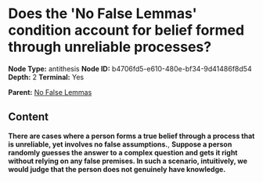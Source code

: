 # Does the 'No False Lemmas' condition account for belief formed through unreliable processes?

**Node Type:** antithesis
**Node ID:** b4706fd5-e610-480e-bf34-9d41486f8d54
**Depth:** 2
**Terminal:** Yes

**Parent:** [No False Lemmas](no-false-lemmas.md)

## Content

**There are cases where a person forms a true belief through a process that is unreliable, yet involves no false assumptions.**, **Suppose a person randomly guesses the answer to a complex question and gets it right without relying on any false premises. In such a scenario, intuitively, we would judge that the person does not genuinely have knowledge.**
